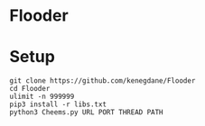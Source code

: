 # Flooder

# Setup
```
git clone https://github.com/kenegdane/Flooder
cd Flooder
ulimit -n 999999
pip3 install -r libs.txt
python3 Cheems.py URL PORT THREAD PATH
```
